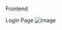Frontend 

Login Page
![image](https://github.com/nt-training-july-2023/Palak-Parihar-Nucleusteq/assets/139868289/04b95958-ec91-4a7e-bc2f-0cf89f1698cd)
